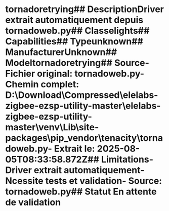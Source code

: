# tornadoretrying##  DescriptionDriver extrait automatiquement depuis tornadoweb.py##  Classelights##  Capabilities##  Typeunknown##  ManufacturerUnknown##  Modeltornadoretrying##  Source- **Fichier original**: tornadoweb.py- **Chemin complet**: D:\Download\Compressed\elelabs-zigbee-ezsp-utility-master\elelabs-zigbee-ezsp-utility-master\venv\Lib\site-packages\pip\_vendor\tenacity\tornadoweb.py- **Extrait le**: 2025-08-05T08:33:58.872Z##  Limitations- Driver extrait automatiquement- Ncessite tests et validation- Source: tornadoweb.py##  Statut En attente de validation
